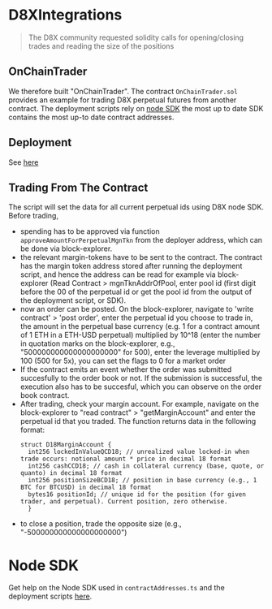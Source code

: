 # D8XIntegrations

> The D8X community requested solidity calls for opening/closing trades and reading the size of the positions

## OnChainTrader

We therefore built "OnChainTrader". The contract `OnChainTrader.sol` provides an example for trading D8X perpetual futures from another contract.
The deployment scripts rely on [node SDK](https://d8x.gitbook.io/d8x/node-sdk/getting-started) the most up to date SDK contains the most up-to date contract
addresses.

## Deployment

See [here](scripts/deployment/Deployment.md)

## Trading From The Contract

The script will set the data for all current perpetual ids using D8X node SDK.
Before trading,

- spending has to be approved via function `approveAmountForPerpetualMgnTkn` from the deployer address, which can be done via block-explorer.
- the relevant margin-tokens have to be sent to the contract. The contract has the margin token address stored after running the deployment script,
  and hence the address can be read for example via block-explorer (Read Contract > mgnTknAddrOfPool, enter pool id (first digit before the 00 of the perpetual
  id or get the pool id from the output of the deployment script, or SDK).
- now an order can be posted. On the block-explorer, navigate to 'write contract' > 'post order', enter the perpetual id you choose to trade in,
  the amount in the perpetual base currency (e.g. 1 for a contract amount of 1 ETH in a ETH-USD perpetual) multiplied by 10^18 (enter the number
  in quotation marks on the block-explorer, e.g., "500000000000000000000" for 500),
  enter the leverage multiplied by 100 (500 for 5x), you can set the flags to 0 for a market order
- If the contract emits an event whether the order was submitted succesfully to the order book or not. If the submission is successful,
  the execution also has to be succesful, which you can observe on the order book contract.
- After trading, check your margin account. For example, navigate on the block-explorer to "read contract" > "getMarginAccount" and
  enter the perpetual id that you traded. The function returns data in the following format:
  ```
  struct D18MarginAccount {
    int256 lockedInValueQCD18; // unrealized value locked-in when trade occurs: notional amount * price in decimal 18 format
    int256 cashCCD18; // cash in collateral currency (base, quote, or quanto) in decimal 18 format
    int256 positionSizeBCD18; // position in base currency (e.g., 1 BTC for BTCUSD) in decimal 18 format
    bytes16 positionId; // unique id for the position (for given trader, and perpetual). Current position, zero otherwise.
    }
  ```
- to close a position, trade the opposite size (e.g., "-500000000000000000000")

# Node SDK

Get help on the Node SDK used in `contractAddresses.ts` and the deployment scripts [here](https://d8x.gitbook.io/d8x/node-sdk/getting-started).

